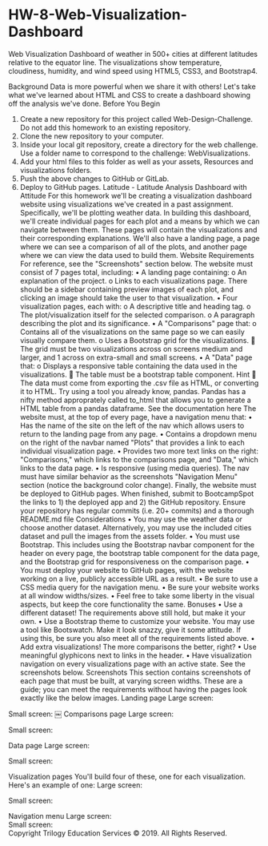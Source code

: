# HW-8-Web-Visualization-Dashboard
Web Visualization Dashboard of weather in 500+ cities at different latitudes relative to the equator line. The visualizations show temperature,  cloudiness, humidity, and wind speed using HTML5, CSS3, and Bootstrap4.

Background
Data is more powerful when we share it with others! Let's take what we've learned about HTML and CSS to create a dashboard showing off the analysis we've done.
Before You Begin
1.	Create a new repository for this project called Web-Design-Challenge. Do not add this homework to an existing repository.
2.	Clone the new repository to your computer.
3.	Inside your local git repository, create a directory for the web challenge. Use a folder name to correspond to the challenge: WebVisualizations.
4.	Add your html files to this folder as well as your assets, Resources and visualizations folders.
5.	Push the above changes to GitHub or GitLab.
6.	Deploy to GitHub pages.
Latitude - Latitude Analysis Dashboard with Attitude
For this homework we'll be creating a visualization dashboard website using visualizations we've created in a past assignment. Specifically, we'll be plotting weather data.
In building this dashboard, we'll create individual pages for each plot and a means by which we can navigate between them. These pages will contain the visualizations and their corresponding explanations. We'll also have a landing page, a page where we can see a comparison of all of the plots, and another page where we can view the data used to build them.
Website Requirements
For reference, see the "Screenshots" section below.
The website must consist of 7 pages total, including:
•	A landing page containing: 
o	An explanation of the project.
o	Links to each visualizations page. There should be a sidebar containing preview images of each plot, and clicking an image should take the user to that visualization.
•	Four visualization pages, each with: 
o	A descriptive title and heading tag.
o	The plot/visualization itself for the selected comparison.
o	A paragraph describing the plot and its significance.
•	A "Comparisons" page that: 
o	Contains all of the visualizations on the same page so we can easily visually compare them.
o	Uses a Bootstrap grid for the visualizations. 
	The grid must be two visualizations across on screens medium and larger, and 1 across on extra-small and small screens.
•	A "Data" page that: 
o	Displays a responsive table containing the data used in the visualizations. 
	The table must be a bootstrap table component. Hint 
	The data must come from exporting the .csv file as HTML, or converting it to HTML. Try using a tool you already know, pandas. Pandas has a nifty method approprately called to_html that allows you to generate a HTML table from a pandas dataframe. See the documentation here 
The website must, at the top of every page, have a navigation menu that:
•	Has the name of the site on the left of the nav which allows users to return to the landing page from any page.
•	Contains a dropdown menu on the right of the navbar named "Plots" that provides a link to each individual visualization page.
•	Provides two more text links on the right: "Comparisons," which links to the comparisons page, and "Data," which links to the data page.
•	Is responsive (using media queries). The nav must have similar behavior as the screenshots "Navigation Menu" section (notice the background color change).
Finally, the website must be deployed to GitHub pages.
When finished, submit to BootcampSpot the links to 1) the deployed app and 2) the GitHub repository.
Ensure your repository has regular commits (i.e. 20+ commits) and a thorough README.md file
Considerations
•	You may use the weather data or choose another dataset. Alternatively, you may use the included cities dataset and pull the images from the assets folder.
•	You must use Bootstrap. This includes using the Bootstrap navbar component for the header on every page, the bootstrap table component for the data page, and the Bootstrap grid for responsiveness on the comparison page.
•	You must deploy your website to GitHub pages, with the website working on a live, publicly accessible URL as a result.
•	Be sure to use a CSS media query for the navigation menu.
•	Be sure your website works at all window widths/sizes.
•	Feel free to take some liberty in the visual aspects, but keep the core functionality the same.
Bonuses
•	Use a different dataset! The requirements above still hold, but make it your own.
•	Use a Bootstrap theme to customize your website. You may use a tool like Bootswatch. Make it look snazzy, give it some attitude. If using this, be sure you also meet all of the requirements listed above.
•	Add extra visualizations! The more comparisons the better, right?
•	Use meaningful glyphicons next to links in the header.
•	Have visualization navigation on every visualizations page with an active state. See the screenshots below.
Screenshots
This section contains screenshots of each page that must be built, at varying screen widths. These are a guide; you can meet the requirements without having the pages look exactly like the below images.
Landing page
Large screen:
 
Small screen:
 ￼
Comparisons page
Large screen:
 
Small screen:
 
Data page
Large screen:
 
Small screen:
 
Visualization pages
You'll build four of these, one for each visualization. Here's an example of one:
Large screen:
 
Small screen:
 
Navigation menu
Large screen:  
Small screen:  
Copyright
Trilogy Education Services © 2019. All Rights Reserved.

